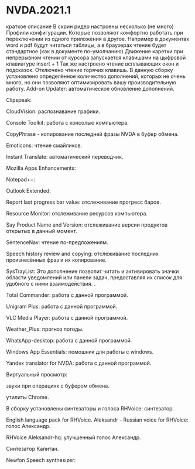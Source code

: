 # NVDA.2021.1
краткое описание
В скрин ридер настроены несколько (не много) Профили конфигурации.
Которые позволяют комфортно работать при переключении из одного приложения в другое.
Например в документах word и pdf будут читаться таблицы,
а в браузерах чтение будет стандартное (как в документе по-умолчанию)
Движение каретки при непрерывном чтении от курсора запускается клавишами на цыфровой клавиатуре
insert + 1
Так же настроено чтение всплывающих окон и подсказок.
Отключено чтение горячих клавишь.
В данную сборку установлено определённое количество дополнений,
которых не очень много, но они позволяют оптимизировать вашу производительную работу.
Add-on Updater: автоматическое обновление дополнений.

Clipspeak:

CloudVision: распознавание графики.

Console Toolkit: работа с консолью компьютера.

CopyPhrase - копирование последней фразы NVDA в буфер обмена.

Emoticons: чтение смайликов.

Instant Translate: автоматический переводчик.

Mozilla Apps Enhancements:

Notepad++:

Outlook Extended:

Report last progress bar value: отслеживание прогресс баров.

Resource Monitor: отслеживание ресурсов компьютера.

Say Product Name and Version: отслеживание версии продуктов открытых в данный момент.

SentenceNav: чтение по-предложениям.

Speech history review and copying: отслеживание последних произнесённых фраз и их копирование.

SysTrayList: Это дополнение позволит читать и активировать значки области уведомлений или панели задач, предоставляя их список для удобного с ними взаимодействия. .

Total Commander: работа с данной программой.

Unigram Plus: работа с данной программой.

VLC Media Player: работа с данной программой.

Weather_Plus: прогноз погоды.

WhatsApp-desktop: работа с данной программой.

Windows App Essentials: помошник для работы с windows.

Yandex translator for NVDA: работа с данной программой.

Виртуальный просмотр:

звуки при операциях с буфером обмена.

утилиты Chrome.

В сборку установлены синтезаторы и голоса
RHVoice: синтезатор.

English language pack for RHVoice.
Aleksandr - Russian voice for RHVoice: голос Александр.

RHVoice Aleksandr-hq: улучшенный голос Александр.

Синтезатор Капитан.

Newfon Speech synthesizer:
